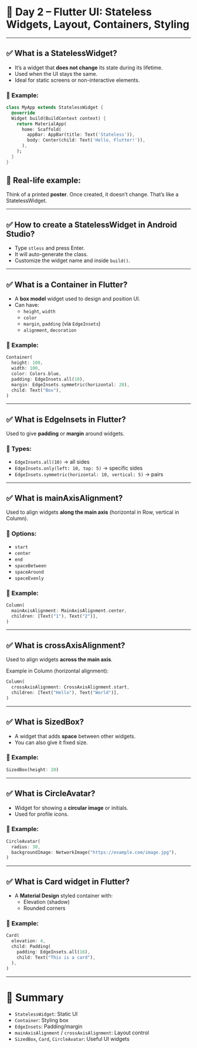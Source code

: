 # 📘 Day 2 – Flutter UI: Stateless Widgets, Layout, Containers, Styling

---

## ✅ What is a StatelessWidget?

- It’s a widget that **does not change** its state during its lifetime.
- Used when the UI stays the same.
- Ideal for static screens or non-interactive elements.

### 🔸 Example:
```dart
class MyApp extends StatelessWidget {
  @override
  Widget build(BuildContext context) {
    return MaterialApp(
      home: Scaffold(
        appBar: AppBar(title: Text('Stateless')),
        body: Center(child: Text('Hello, Flutter!')),
      ),
    );
  }
}
```

## 🧠 Real-life example:
Think of a printed **poster**. Once created, it doesn’t change. That’s like a StatelessWidget.

---

## ✅ How to create a StatelessWidget in Android Studio?

- Type `stless` and press Enter.
- It will auto-generate the class.
- Customize the widget name and inside `build()`.

---

## ✅ What is a Container in Flutter?

- A **box model** widget used to design and position UI.
- Can have:
  - `height`, `width`
  - `color`
  - `margin`, `padding` (via `EdgeInsets`)
  - `alignment`, `decoration`

### 🔸 Example:
```dart
Container(
  height: 100,
  width: 100,
  color: Colors.blue,
  padding: EdgeInsets.all(10),
  margin: EdgeInsets.symmetric(horizontal: 20),
  child: Text("Box"),
)
```

---

## ✅ What is EdgeInsets in Flutter?

Used to give **padding** or **margin** around widgets.

### 🔹 Types:
- `EdgeInsets.all(10)` → all sides
- `EdgeInsets.only(left: 10, top: 5)` → specific sides
- `EdgeInsets.symmetric(horizontal: 10, vertical: 5)` → pairs

---

## ✅ What is mainAxisAlignment?

Used to align widgets **along the main axis** (horizontal in Row, vertical in Column).

### 🔹 Options:
- `start`
- `center`
- `end`
- `spaceBetween`
- `spaceAround`
- `spaceEvenly`

### 🔸 Example:
```dart
Column(
  mainAxisAlignment: MainAxisAlignment.center,
  children: [Text("1"), Text("2")],
)
```

---

## ✅ What is crossAxisAlignment?

Used to align widgets **across the main axis**.

Example in Column (horizontal alignment):
```dart
Column(
  crossAxisAlignment: CrossAxisAlignment.start,
  children: [Text("Hello"), Text("World")],
)
```

---

## ✅ What is SizedBox?

- A widget that adds **space** between other widgets.
- You can also give it fixed size.

### 🔸 Example:
```dart
SizedBox(height: 20)
```

---

## ✅ What is CircleAvatar?

- Widget for showing a **circular image** or initials.
- Used for profile icons.

### 🔸 Example:
```dart
CircleAvatar(
  radius: 30,
  backgroundImage: NetworkImage("https://example.com/image.jpg"),
)
```

---

## ✅ What is Card widget in Flutter?

- A **Material Design** styled container with:
  - Elevation (shadow)
  - Rounded corners

### 🔸 Example:
```dart
Card(
  elevation: 4,
  child: Padding(
    padding: EdgeInsets.all(16),
    child: Text("This is a card"),
  ),
)
```

---

# 📘 Summary

- `StatelessWidget`: Static UI
- `Container`: Styling box
- `EdgeInsets`: Padding/margin
- `mainAxisAlignment` / `crossAxisAlignment`: Layout control
- `SizedBox`, `Card`, `CircleAvatar`: Useful UI widgets
